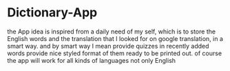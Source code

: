 # Dictionary-App
the App idea is inspired from a daily need of my self, which is to store the English words and the translation that I looked for on google translation, in  a smart way. and by smart way I mean provide quizzes in recently added words provide nice styled format of them ready to be printed out.  of course the app will work for all kinds of languages not only English
